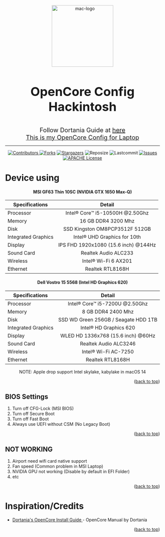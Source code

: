 <a name="readme-top"></a>

<!-- PROJECT LOGO -->
<br />
<div align="center">
 <a href="https://github.com/2dgirlismywaifu/My-OpenCore-Hackintosh">
    <img width="200" height="200" src="https://img.icons8.com/color/480/mac-logo.png" alt="mac-logo"/>
  </a>

<h3 align="center", style="font-size:40px">OpenCore Config Hackintosh</h3>
<p1 align="center", style="font-size:20px">Follow Dortania Guide at <a href="https://dortania.github.io/OpenCore-Install-Guide/">here</p1><br />
  <p2 align="center", style="font-size:20px">
    This is my OpenCore Config for Laptop
  </p2>
<hr>

 ![Contributors][contributors-shield]
  [![Forks][forks-shield]][forks-url]
  [![Stargazers][stars-shield]][stars-url]
  ![Reposize][size-shield]
  ![Lastcommit][commit-shield]
  [![Issues][issues-shield]][issues-url]
  [![APACHE License][license-shield]][license-url]

</div>

<!-- ABOUT THE PROJECT -->
# **Device using**
<div align="center" >
<h4> MSI GF63 Thin 10SC (NVIDIA GTX 1650 Max-Q) </h4>

| Specifications      | Detail        |
| ------------- |:-------------:|
| Processor      |  Intel® Core™ i5-10500H @2.50Ghz      |
| Memory | 16 GB DDR4 3200 Mhz     |
|    Disk   |    SSD Kingston OM8PCP3512F 512GB     |
| Integrated Graphics | Intel® UHD Graphics for 10th |
| Display  | IPS FHD 1920x1080 (15.6 inch) @144Hz |
| Sound Card     | Realtek Audio ALC233   |
| Wireless | Intel® Wi-Fi 6 AX201      |
| Ethernet | Realtek RTL8168H     |


<h4> Dell Vostro 15 5568 (Intel HD Graphics 620)</h4>

| Specifications      | Detail        |
| ------------- |:-------------:|
| Processor      |  Intel® Core™ i5-7200U @2.50Ghz      |
| Memory | 8 GB DDR4 2400 Mhz     |
|    Disk   |    SSD WD Green 256GB / Seagate HDD 1TB    |
| Integrated Graphics | Intel® HD Graphics 620 |
| Display  |  WLED HD 1336x768 (15.6 inch) @60Hz |
| Sound Card     | Realtek Audio ALC3246   |
| Wireless | Intel® Wi-Fi AC-7250      |
| Ethernet | Realtek RTL8168H     |

NOTE: Apple drop support Intel skylake, kabylake in macOS 14

</div>

<p align="right">(<a href="#readme-top">back to top</a>)</p>

## **BIOS Settings**
1. Turn off CFG-Lock (MSI BIOS)
2. Turn off Secure Boot
3. Turn off Fast Boot
4. Always use UEFI without CSM (No Legacy Boot)

<p align="right">(<a href="#readme-top">back to top</a>)</p>

## **NOT WORKING**
1. Airport need wifi card native support
2. Fan speed (Common problem in MSI Laptop)
3. NVIDIA GPU not working (Disable by default in EFI Folder)
4. etc

<p align="right">(<a href="#readme-top">back to top</a>)</p>

<!-- Inspiration/Credits -->
# **Inspiration/Credits**
- [Dortania's OpenCore Install Guide ](https://dortania.github.io/OpenCore-Install-Guide/) - OpenCore Manual by Dortania

<p align="right">(<a href="#readme-top">back to top</a>)</p>

<!-- MARKDOWN LINKS & IMAGES -->
<!-- https://www.markdownguide.org/basic-syntax/#reference-style-links -->
[contributors-shield]: https://img.shields.io/github/contributors/2dgirlismywaifu/My-OpenCore-Hackintosh.svg?style=for-the-badge&color=C9CBFF&logoColor=D9E0EE&labelColor=302D41
[contributors-url]: https://github.com/2dgirlismywaifu/My-OpenCore-Hackintosh/graphs/contributors
[forks-shield]: https://img.shields.io/github/forks/2dgirlismywaifu/My-OpenCore-Hackintosh.svg?style=for-the-badge&color=C9CBFF&logoColor=D9E0EE&labelColor=302D41
[forks-url]: https://github.com/2dgirlismywaifu/My-OpenCore-Hackintosh/network/members
[stars-shield]: https://img.shields.io/github/stars/2dgirlismywaifu/My-OpenCore-Hackintosh.svg?style=for-the-badge&color=C9CBFF&logoColor=D9E0EE&labelColor=302D41
[size-shield]: https://img.shields.io/github/repo-size/2dgirlismywaifu/My-OpenCore-Hackintosh.svg?style=for-the-badge&color=C9CBFF&logoColor=D9E0EE&labelColor=302D41
[linecount-shield]: https://img.shields.io/tokei/lines/github/2dgirlismywaifu/My-OpenCore-Hackintosh?color=C9CBFF&labelColor=302D41&style=for-the-badge
[commit-shield]: https://img.shields.io/github/last-commit/2dgirlismywaifu/My-OpenCore-Hackintosh.svg?style=for-the-badge&color=C9CBFF&logoColor=D9E0EE&labelColor=302D41
[stars-url]: https://github.com/2dgirlismywaifu/My-OpenCore-Hackintosh/stargazers
[issues-shield]: https://img.shields.io/github/issues/2dgirlismywaifu/My-OpenCore-Hackintosh.svg?style=for-the-badge&color=C9CBFF&logoColor=D9E0EE&labelColor=302D41
[issues-url]: https://github.com/2dgirlismywaifu/My-OpenCore-Hackintosh/issues
[license-shield]: https://img.shields.io/github/license/2dgirlismywaifu/My-OpenCore-Hackintosh.svg?style=for-the-badge&color=C9CBFF&logoColor=D9E0EE&labelColor=302D41
[license-url]: https://github.com/2dgirlismywaifu/My-OpenCore-Hackintosh/blob/main/LICENSE

